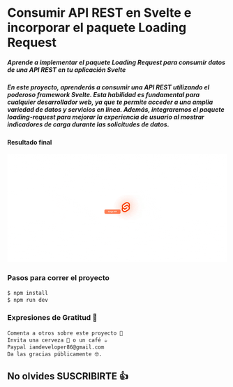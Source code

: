 # Consumir API REST en Svelte e incorporar el paquete Loading Request

##### Aprende a implementar el paquete Loading Request para consumir datos de una API REST en tu aplicación Svelte

##### En este proyecto, aprenderás a consumir una API REST utilizando el poderoso framework Svelte. Esta habilidad es fundamental para cualquier desarrollador web, ya que te permite acceder a una amplia variedad de datos y servicios en línea. Además, integraremos el paquete loading-request para mejorar la experiencia de usuario al mostrar indicadores de carga durante las solicitudes de datos.

#### Resultado final

![](https://raw.githubusercontent.com/urian121/imagenes-proyectos-github/master/loading-request-con-svelte.gif)

### Pasos para correr el proyecto

    $ npm install
    $ npm run dev

### Expresiones de Gratitud 🎁

    Comenta a otros sobre este proyecto 📢
    Invita una cerveza 🍺 o un café ☕
    Paypal iamdeveloper86@gmail.com
    Da las gracias públicamente 🤓.

## No olvides SUSCRIBIRTE 👍
